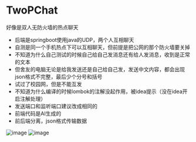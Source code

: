 # TwoPChat
好像是双人无防火墙的热点聊天
* 后端是springboot使用java的UDP，两个人互相聊天
* 自测是同一个手机热点下可以互相聊天，但前提是把公网的那个防火墙要关掉
* 不知道为什么自己测试的时候自己给自己发消息还有给人发消息，收到是正常的文本
* 但舍友的电脑无论是给我发送还是自己给自己发，发送中文内容，都会出现json格式不完整，最后少个分号和括号
* 试过了校园网，但是不能互发
* 不知道为什么编译的时候lombok的注解没起作用，被idea提示（没在idea开启注解处理）
* 发送端口和监听端口建议改成相同的
* 前端代码是AI生成的
* 前后端分离，json格式传输数据

![image](https://github.com/user-attachments/assets/65f2a4fc-392e-4b02-8081-c54a8d1c99df)
![image](https://github.com/user-attachments/assets/d6c45e80-e151-4110-8109-5ab7a40d6599)

